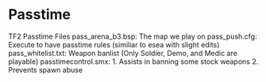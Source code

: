 # Passtime
TF2 Passtime Files
pass_arena_b3.bsp: The map we play on
pass_push.cfg: Execute to have passtime rules (similiar to esea with slight edits)
pass_whitelist.txt: Weapon banlist (Only Soldier, Demo, and Medic are playable)
passtimecontrol.smx: 1. Assists in banning some stock weapons 2. Prevents spawn abuse

